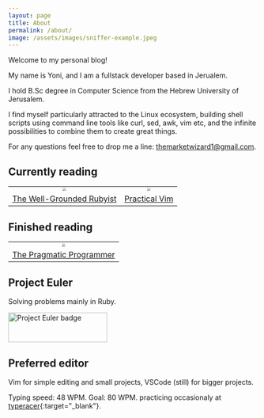 ```yaml
---
layout: page
title: About
permalink: /about/
image: /assets/images/sniffer-example.jpeg
---
```

Welcome to my personal blog!

My name is Yoni, and I am a fullstack developer based in Jerualem.

I hold B.Sc degree in Computer Science from the Hebrew University of Jerusalem.

I find myself particularly attracted to the Linux ecosystem, building shell scripts using command line tools like curl, sed, awk, vim etc, and the infinite possibilities to combine them to
create great things.

For any questions feel free to drop me a line: themarketwizard1@gmail.com.


## Currently reading

<table style="text-align: center; border-spacing:20px; width: fit-content">
  <tr>
    <td>
      <img
        style="zoom: 0.4"
        class="book-cover"
        src="https://images-na.ssl-images-amazon.com/images/I/415V5GEzUVL._SX397_BO1,204,203,200_.jpg"
      />
    </td>

  <td>
    <img
      style="zoom: 0.4"
      class="book-cover"
      src="https://images-na.ssl-images-amazon.com/images/I/41Uki3+V7nL._SX415_BO1,204,203,200_.jpg"
    />
  </td>
  </tr>
  <tr>
    <td>
      <a
        href="https://www.amazon.com/Well-Grounded-Rubyist-David-Black/dp/1617295213/ref=sr_1_1?keywords=the+well+grounded+rubyist&qid=1642778315&sprefix=the+well+grou%2Caps%2C312&sr=8-1"
        target="blank"
        >The Well-Grounded Rubyist</a
      >
    </td>
    <td>
      <a
        href="https://www.amazon.com/Practical-Vim-Edit-Speed-Thought/dp/1680501275/ref=sr_1_1?crid=1I28TO08V3UKJ&keywords=practical+vim&qid=1642775788&sprefix=practical+vim%2Caps%2C223&sr=8-1"
        target="blank"
        >Practical Vim</a
      >
    </td>
  </tr>
</table>

## Finished reading

<table style="text-align: center; border-spacing:20px; width:fit-content">
      <tr>
        <td>
          <img
            style="zoom: 0.4"
            class="book-cover"
            src="	https://images-na.ssl-images-amazon.com/images/I/51dxkfagmwL._SX380_BO1,204,203,200_.jpg"
          />
        </td>
      </tr>
      <tr>
        <td>
          <a
            href="https://www.amazon.com/Pragmatic-Programmer-journey-mastery-Anniversary/dp/0135957052/ref=sr_1_1?keywords=pragmatic+programmer&qid=1642778471&sprefix=pragmatic+%2Caps%2C195&sr=8-1"
            target="blank"
            >The Pragmatic Programmer</a
          >
        </td>
      </tr>
    </table>



## Project Euler

Solving problems mainly in Ruby.

<img src="https://projecteuler.net/profile/YoniA.png" alt="Project Euler badge" width="200" height="60">


## Preferred editor

Vim for simple editing and small projects, VSCode (still) for bigger projects.

Typing speed: 48 WPM. Goal: 80 WPM. practicing occasionaly at [typeracer](https://play.typeracer.com/){:target="_blank"}. 

